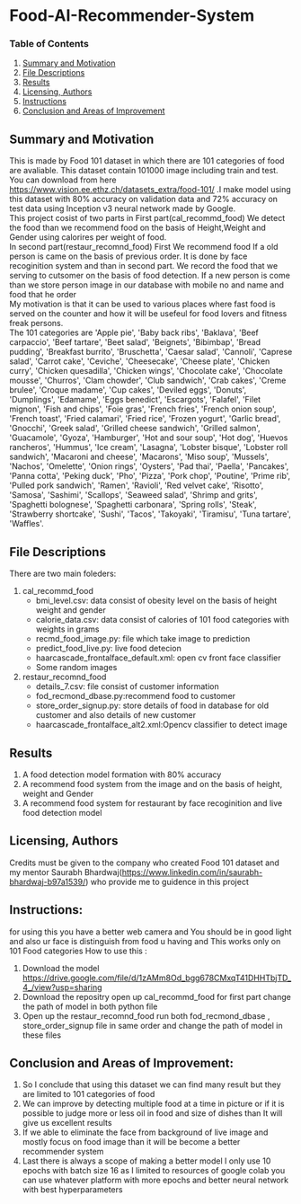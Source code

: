 # Food-AI-Recommender-System
### Table of Contents

1. [Summary and Motivation](#installation)
2. [File Descriptions](#files)
3. [Results](#results)
4. [Licensing, Authors](#licensing)
5. [Instructions](#instructions)
6. [Conclusion and Areas of Improvement](#conclusion)

## Summary and Motivation <a name="installation"></a>
This is made by Food 101 dataset in which there are 101 categories of food are avaliable. This dataset contain 101000 image including train and test. You can download from here https://www.vision.ee.ethz.ch/datasets_extra/food-101/ .I make model using this dataset with 80% accuracy on validation data and 72% accuracy on test data  using Inception v3 neural network made by Google.</br>
 This project cosist of two parts in First part(cal_recommd_food) We detect the food than we recommend food on the basis of Height,Weight and Gender using calorires per weight of food.</br>
 In second part(restaur_recomnd_food) First We recommend food If a old person is came on the basis of previous order. It is done by face recoginition system and than in second part. We record the food that we serving to cutsomer on the basis of food detection. If a new person is come than we store person image in our database with mobile no and name and food that he order</br>
My motivation is that it can be used to various places where fast food is served on the counter and how it will be usefeul for food lovers and fitness freak persons.</br>
 The 101 categories are 'Apple pie', 'Baby back ribs', 'Baklava', 'Beef carpaccio', 'Beef tartare', 'Beet salad', 'Beignets', 'Bibimbap', 'Bread pudding', 'Breakfast burrito', 'Bruschetta', 'Caesar salad', 'Cannoli', 'Caprese salad', 'Carrot cake', 'Ceviche', 'Cheesecake', 'Cheese plate', 'Chicken curry', 'Chicken quesadilla', 'Chicken wings', 'Chocolate cake', 'Chocolate mousse', 'Churros', 'Clam chowder', 'Club sandwich', 'Crab cakes', 'Creme brulee', 'Croque madame', 'Cup cakes', 'Deviled eggs', 'Donuts', 'Dumplings', 'Edamame', 'Eggs benedict', 'Escargots', 'Falafel', 'Filet mignon', 'Fish and chips', 'Foie gras', 'French fries', 'French onion soup', 'French toast', 'Fried calamari', 'Fried rice', 'Frozen yogurt', 'Garlic bread', 'Gnocchi', 'Greek salad', 'Grilled cheese sandwich', 'Grilled salmon', 'Guacamole', 'Gyoza', 'Hamburger', 'Hot and sour soup', 'Hot dog', 'Huevos rancheros', 'Hummus', 'Ice cream', 'Lasagna', 'Lobster bisque', 'Lobster roll sandwich', 'Macaroni and cheese', 'Macarons', 'Miso soup', 'Mussels', 'Nachos', 'Omelette', 'Onion rings', 'Oysters', 'Pad thai', 'Paella', 'Pancakes', 'Panna cotta', 'Peking duck', 'Pho', 'Pizza', 'Pork chop', 'Poutine', 'Prime rib', 'Pulled pork sandwich', 'Ramen', 'Ravioli', 'Red velvet cake', 'Risotto', 'Samosa', 'Sashimi', 'Scallops', 'Seaweed salad', 'Shrimp and grits', 'Spaghetti bolognese', 'Spaghetti carbonara', 'Spring rolls', 'Steak', 'Strawberry shortcake', 'Sushi', 'Tacos', 'Takoyaki', 'Tiramisu', 'Tuna tartare', 'Waffles'.
## File Descriptions <a name="files"></a>

There are two main foleders:
1. cal_recommd_food
    - bmi_level.csv: data consist of obesity level  on the basis of height weight and gender
    - calorie_data.csv: data consist of calories of 101 food categories with weights in grams
    - recmd_food_image.py: file which take image to prediction
    - predict_food_live.py: live food detecion
    - haarcascade_frontalface_default.xml: open cv front face classifier
    - Some random images
2. restaur_recomnd_food
    - details_7.csv: file consist of customer information
    - fod_recmond_dbase.py:recommend food to customer
    - store_order_signup.py: store details of food in  database for old customer and also details of new customer
    - haarcascade_frontalface_alt2.xml:Opencv classifier to detect image

## Results<a name="results"></a>

1. A food detection model formation with 80% accuracy
2. A recommend food system from the image and on the basis of height, weight and Gender
3. A recommend food system for restaurant by face recoginition and live food detection model


## Licensing, Authors<a name="licensing"></a>

Credits must be given to the company who created Food 101 dataset and my mentor Saurabh Bhardwaj(https://www.linkedin.com/in/saurabh-bhardwaj-b97a1539/) who provide me to guidence in this project 

## Instructions:<a name="instructions"></a>
for using this you have a better web camera and You should be in good light and also ur face is distinguish from food u having and This works only on 101 Food categories
How to use this :
1. Download the model https://drive.google.com/file/d/1zAMm8Od_bgg678CMxqT41DHHTbjTD_4_/view?usp=sharing 
2. Download the repositry open up cal_recommd_food for first part change the path of model in both python file
3. Open up the restaur_recomnd_food run both fod_recmond_dbase , store_order_signup file in same order and change the path of model in these  files
## Conclusion and Areas of Improvement:<a name="conclusion"></a>
1. So I conclude that using this dataset we can find many result but they are limited to 101 categories of food
2. We can improve by detecting multiple food at a time in picture or if it is possible to judge more or less oil in food and size of dishes than It will give us excellent results
3. If we able to eliminate the face from background of live image and mostly focus on food image than it will be become a better recommender system
4. Last there is always a scope of making a better model I only use 10 epochs with batch size 16 as  I limited to resources of google colab you can use whatever platform with more epochs and better neural network with best hyperparameters  


